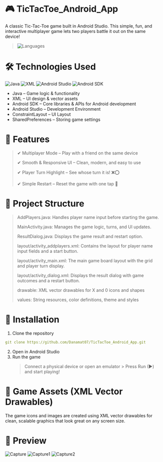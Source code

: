 # 🎮 TicTacToe_Android_App
A classic Tic-Tac-Toe game built in Android Studio. This simple, fun, and interactive multiplayer game lets two players battle it out on the same device!
> ![Languages](https://img.shields.io/badge/Languages-Java%20%7C%20XML-blue)

# 🛠️ Technologies Used
![Java](https://img.shields.io/badge/Java-ED8B00?style=for-the-badge&logo=java&logoColor=white)
![XML](https://img.shields.io/badge/XML-FF6600?style=for-the-badge&logo=xml&logoColor=white)
![Android Studio](https://img.shields.io/badge/Android%20Studio-3DDC84?style=for-the-badge&logo=android-studio&logoColor=white)
![Android SDK](https://img.shields.io/badge/Android%20SDK-3DDC84?style=for-the-badge&logo=android&logoColor=white)

  - Java – Game logic & functionality
  - XML – UI design & vector assets
  - Android SDK – Core libraries & APIs for Android development
  - Android Studio – Development Environment
  - ConstraintLayout – UI Layout
  - SharedPreferences – Storing game settings

# 🎯 Features
  > ✔ Multiplayer Mode – Play with a friend on the same device
> 
  > ✔ Smooth & Responsive UI – Clean, modern, and easy to use
> 
  > ✔ Player Turn Highlight – See whose turn it is! ❌⭕
> 
  > ✔ Simple Restart – Reset the game with one tap 🔄

# 📁 Project Structure
  > AddPlayers.java: Handles player name input before starting the game.
> 
  > MainActivity.java: Manages the game logic, turns, and UI updates.
> 
  > ResultDialog.java: Displays the game result and restart option.
> 
  > layout/activity_addplayers.xml: Contains the layout for player name input fields and a start button.
> 
  > layout/activity_main.xml: The main game board layout with the grid and player turn display.
> 
  > layout/activity_dialog.xml: Displays the result dialog with game outcomes and a restart button.
> 
  > drawable: XML vector drawables for X and 0 icons and shapes
> 
  > values: String resources, color definitions, theme and styles

# 🔧 Installation
  1. Clone the repository
```yaml
git clone https://github.com/Danamat07/TicTacToe_Android_App.git
```
  2. Open in Android Studio
  3. Run the game
     > Connect a physical device or open an emulator
    >
     > Press Run (▶) and start playing!

# 🎨 Game Assets (XML Vector Drawables)
The game icons and images are created using XML vector drawables for clean, scalable graphics that look great on any screen size.

# 📸 Preview
![Capture](https://github.com/user-attachments/assets/41e40d2c-a730-4a85-9921-803c54d80daf)
![Capture1](https://github.com/user-attachments/assets/1ab13807-8721-45fa-963e-649978c276dc)
![Capture2](https://github.com/user-attachments/assets/1b5099a4-c24d-43eb-88f6-1beda33ba777)
